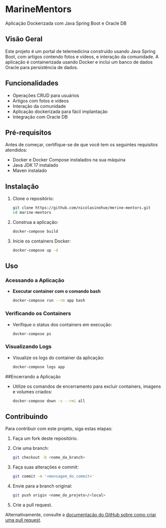 # MarineMentors
Aplicação Dockerizada com Java Spring Boot e Oracle DB

## Visão Geral
Este projeto é um portal de telemedicina construído usando Java Spring Boot, com artigos contendo fotos e vídeos, e interação da comunidade. A aplicação é containerizada usando Docker e inclui um banco de dados Oracle para persistência de dados.

## Funcionalidades
- Operações CRUD para usuários
- Artigos com fotos e vídeos
- Interação da comunidade
- Aplicação dockerizada para fácil implantação
- Integração com Oracle DB

## Pré-requisitos
Antes de começar, certifique-se de que você tem os seguintes requisitos atendidos:

- Docker e Docker Compose instalados na sua máquina
- Java JDK 17 instalado
- Maven instalado

## Instalação
1. Clone o repositório:

    ```bash
    git clone https://github.com/nicolasinohue/merine-mentors.git
    cd marine-mentors
    ```

2. Construa a aplicação:

    ```bash
    docker-compose build
    ```

3. Inicie os containers Docker:

    ```bash
    docker-compose up -d
    ```

## Uso
### Acessando a Aplicação
- **Executar container com o comando bash**

    ```bash
    docker-compose run --rm app bash
    ```

### Verificando os Containers
- Verifique o status dos containers em execução:

    ```bash
    docker-compose ps
    ```

### Visualizando Logs
- Visualize os logs do container da aplicação:

    ```bash
    docker-compose logs app
    ```

##Encerrando a Aplicação
- Utilize os comandos de encerramento para excluir containers, imagens e volumes criados:

    ```bash
    docker-compose down -v --rmi all
    ```

## Contribuindo
Para contribuir com este projeto, siga estas etapas:

1. Faça um fork deste repositório.
2. Crie uma branch:

    ```bash
    git checkout -b <nome_da_branch>
    ```

3. Faça suas alterações e commit:

    ```bash
    git commit -m '<mensagem_do_commit>'
    ```

4. Envie para a branch original:

    ```bash
    git push origin <nome_do_projeto>/<local>
    ```

5. Crie a pull request.

Alternativamente, consulte a [documentação do GitHub sobre como criar uma pull request](https://docs.github.com/pt/github/collaborating-with-issues-and-pull-requests/creating-a-pull-request).



